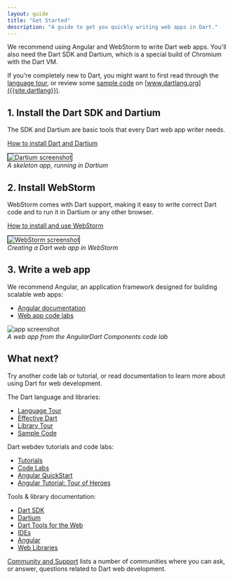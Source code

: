 ```yaml
---
layout: guide
title: "Get Started"
description: "A guide to get you quickly writing web apps in Dart."
---
```


We recommend using Angular and WebStorm to write Dart web apps.
You'll also need the Dart SDK and Dartium,
which is a special build of Chromium with the Dart VM.

If you're completely new to Dart, you might want to first read
through the [language tour]({{site.dartlang}}/guides/language/language-tour),
or review some [sample code]({{site.dartlang}}/samples) on
[www.dartlang.org]({{site.dartlang}}).

## 1. Install the Dart SDK and Dartium

<div class="col2" markdown="1">
<div markdown="1">
The SDK and Dartium are basic tools that every Dart web app writer needs.

[How to install Dart and Dartium]({{site.dartlang}}/install)
</div>
<div>
  <img style="border:1px solid black" src="/codelabs/ng2/images/first-ng2-app.png" alt="Dartium screenshot"><br>
  <em>A skeleton app, running in Dartium</em>
</div>
</div>


## 2. Install WebStorm

<div class="col2" markdown="1">
<div markdown="1">
WebStorm comes with Dart support,
making it easy to write correct Dart code and to run it
in Dartium or any other browser.

[How to install and use WebStorm](/tools/webstorm)
</div>
<div>
  <img style="border:1px solid black" src="/codelabs/ng2/images/create-ng2-project.png" alt="WebStorm screenshot"><br>
  <em>Creating a Dart web app in WebStorm</em>
</div>
</div>


## 3. Write a web app

<div class="col2" markdown="1">
<div markdown="1">
We recommend Angular, an application framework designed for building
scalable web apps:

* [Angular documentation](/angular)
* [Web app code labs](/codelabs)
</div>
<div>
  <img src="/codelabs/angular2_components/images/app-final.png" alt="app screenshot"><br>
  <em>A web app from the AngularDart Components code lab</em>
</div>
</div>


## What next?

Try another code lab or tutorial, or read documentation to learn more about
using Dart for web development.

<!-- PENDING: add link to code samples, e.g. https://github.com/angular-examples -->

The Dart language and libraries:

* [Language Tour]({{site.dartlang}}/guides/language/language-tour)
* [Effective Dart]({{site.dartlang}}/guides/language/effective-dart)
* [Library Tour]({{site.dartlang}}/guides/libraries/library-tour)
* [Sample Code]({{site.dartlang}}/samples)

Dart webdev tutorials and code labs:

* [Tutorials](/tutorials)
* [Code Labs](/codelabs)
* [Angular QuickStart](/angular/quickstart)
* [Angular Tutorial: Tour of Heroes](/angular/tutorial)

Tools & library documentation:

* [Dart SDK]({{site.dartlang}}/tools/sdk)
* [Dartium](/tools/dartium)
* [Dart Tools for the Web](/tools)
* [IDEs]({{site.dartlang}}/tools#ides)
* [Angular](/angular)
* [Web Libraries](/guides/web-programming)

[Community and Support](/community) lists a number of communities where
you can ask, or answer, questions related to Dart web development.
